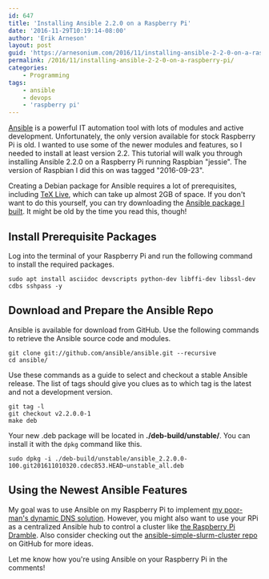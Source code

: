 ```yaml
---
id: 647
title: 'Installing Ansible 2.2.0 on a Raspberry Pi'
date: '2016-11-29T10:19:14-08:00'
author: 'Erik Arneson'
layout: post
guid: 'https://arnesonium.com/2016/11/installing-ansible-2-2-0-on-a-raspberry-pi/'
permalink: /2016/11/installing-ansible-2-2-0-on-a-raspberry-pi/
categories:
    - Programming
tags:
    - ansible
    - devops
    - 'raspberry pi'
---
```


[Ansible](https://www.ansible.com/) is a powerful IT automation tool with lots of modules and active development. Unfortunately, the only version available for stock Raspberry Pi is old. I wanted to use some of the newer modules and features, so I needed to install at least version 2.2. This tutorial will walk you through installing Ansible 2.2.0 on a Raspberry Pi running Raspbian "jessie". The version of Raspbian I did this on was tagged "2016-09-23".
<!--more-->

Creating a Debian package for Ansible requires a lot of prerequisites, including [TeX Live](https://www.tug.org/texlive/), which can take up almost 2GB of space. If you don't want to do this yourself, you can try downloading the [Ansible package I built](http://arnesonium-downloads.s3.amazonaws.com/ansible_2.2.0.0-100.git201611010320.cdec853.HEAD~unstable_all.deb). It might be old by the time you read this, though!

## Install Prerequisite Packages

Log into the terminal of your Raspberry Pi and run the following command to install the required packages.

``` shell
sudo apt install asciidoc devscripts python-dev libffi-dev libssl-dev cdbs sshpass -y
```

## Download and Prepare the Ansible Repo

Ansible is available for download from GitHub. Use the following commands to retrieve the Ansible source code and modules.

``` shell
git clone git://github.com/ansible/ansible.git --recursive
cd ansible/
```

Use these commands as a guide to select and checkout a stable Ansible release. The list of tags should give you clues as to which tag is the latest and not a development version.

``` shell
git tag -l
git checkout v2.2.0.0-1
make deb
```

Your new .deb package will be located in **./deb-build/unstable/**. You can install it with the `dpkg` command like this.

``` shell
sudo dpkg -i ./deb-build/unstable/ansible_2.2.0.0-100.git201611010320.cdec853.HEAD~unstable_all.deb
```

## Using the Newest Ansible Features

My goal was to use Ansible on my Raspberry Pi to implement [my poor-man's dynamic DNS solution](https://arnesonium.com/2016/07/a-poor-mans-dynamic-dns-with-ansible-and-amazon-route53/). However, you might also want to use your RPi as a centralized Ansible hub to control a cluster like [the Raspberry Pi Dramble](http://www.pidramble.com/).  Also consider checking out the [ansible-simple-slurm-cluster repo](https://github.com/ajdecon/ansible-simple-slurm-cluster) on GitHub for more ideas.

Let me know how you're using Ansible on your Raspberry Pi in the comments!

